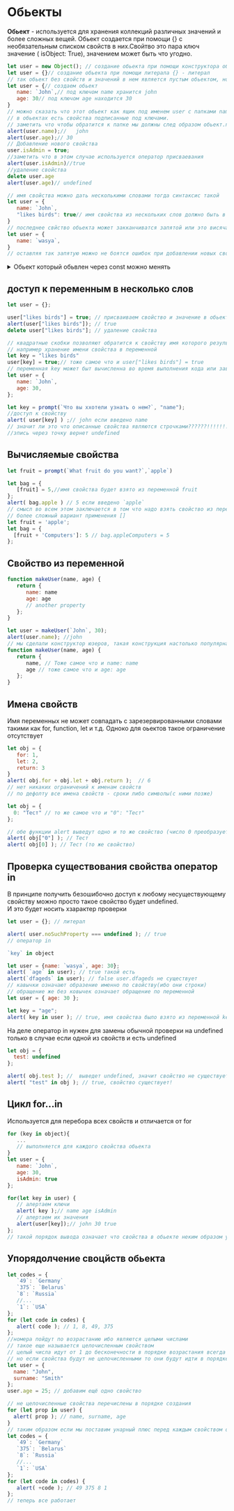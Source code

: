 # Обьекты
**Обьект** - используется для хранения коллекций различных значений и более сложных вещей. 
Обьект создается при помощи {} с необязательным списком свойств в них.Свойтво это пара ключ значение ( isObject: True), значением может быть что угодно.
```javascript
let user = new Object(); // создание обьекта при помощи конструктора обьекта
let user = {}// создание обьекта при помощи литерала {} - литерал
// так обьект без свойств и значений в нем является пустым обьектом, но обьектом
let user = {// создаем обьект
   name: `John`,// под ключом name хранится john
   age: 30// под ключом age находится 30
}
// можно сказать что этот обьект как ящик под именем user с папками name и age в ней.
// в обьектах есть свойства подписанные под ключами.
// заметить что чтобы обратится к папке мы должны след образом обьект.папка
alert(user.name);//   john
alert(user.age);// 30
// Добавление нового свойства
user.isAdmin = true;
//заметить что в этом случае используется оператор присваевания
alert(user.isAdmin)//true
//удаление свойства
delete user.age
alert(user.age)// undefined

// имя свойства можно дать несколькими словами тогда синтаксис такой
let user = {
   name: `John`,
   "likes birds": true// имя свойства из нескольких слов должно быть в кавычках
}
// последнее свйство обьекта может закканчиватся запятой или это висячая запятая
let user = {
   name: `wasya`,
}
// оставляя так запятую можно не боятся ошибок при добавлении новых свойств.
```
<details><summary>Обьект который обьвлен через const можно менять</summary>  

```javascript
const user = {
   name: `wasya`
};
user.name = `Petya`
alert(user.name)// Petya
// так происходит из за того что const запрещает менять саму переменную а не ее содержимое 
```
</details>  

## доступ к переменным в несколько слов
```javascript
let user = {};

user["likes birds"] = true; // присваиваем свойство и значение в обьект
alert(user["likes birds"]); // true
delete user["likes birds"]; // удаление свойства

// квадратные скобки позволяют обратится к свойству имя которого результат выражения
// например хранение имени свойства в переменной
let key = "likes birds"
user[key] = true;// тоже самое что и user["likes birds"] = true  
// переменная key может быт вычисленна во время выполнения кода или зависеть от какого либо ввода из вне
let user = {
   name: `John`,
   age: 30,
};

let key = prompt(`Что вы ххотели узнать о нем?`, "name");
//доступ к свойству 
alert( user[key] ) ;// john если введено name 
// значит ли это что описанные свойства являются строчками??????!!!!!!!!!!!!!!!!!!!!!!!!!!!!!!!!!!!!!!!!!!!!!!!!!!!!
//зпись через точку вернет undefined  
```
## Вычисляемые свойства
```javascript
let fruit = prompt(`What fruit do you want?`,`apple`)

let bag = {
   [fruit] = 5,//имя свойства будет взято из переменной fruit
};
alert( bag.apple ) // 5 если введено `apple`
// смысл во всем этом заключается в том что надо взять свойство из переменной которая вычисляется в процессе
// более сложный вариант применения []
let fruit = 'apple';
let bag = {
  [fruit + 'Computers']: 5 // bag.appleComputers = 5
};
```
## Свойство из переменной
```javascript
function makeUser(name, age) {
   return {
      name: name
      age: age
      // another property
   };
}

let user = makeUser(`John`, 30);
alert(user.name); //john
// мы сделали конструктор юзеров, такая конструкция настолько популярна что существует в на много упрощенных формах
function makeUser(name, age) {
   return {
      name, // Тоже самое что и name: name
      age // тоже самое что и age: age
   };
}
```  
## Имена свойств
Имя переменных не может совпадать с зарезервированными словами такими как for, function, let  и т.д.
Одноко для оьектов такое ограничение отсутствует
```javascript
let obj = {
   for: 1,
   let: 2,
   return: 3
}
alert( obj.for + obj.let + obj.return );  // 6
// нет никаких ограничений к именам свойств
// по дефолту все имена свойств - сроки либо символы(с ними позже)

let obj = {
  0: "Тест" // то же самое что и "0": "Тест"
};

// обе функции alert выведут одно и то же свойство (число 0 преобразуется в строку "0")
alert( obj["0"] ); // Тест
alert( obj[0] ); // Тест (то же свойство)
```  
## Проверка существования свойства оператор in
В принципе получить безошибочно доступ к любому несуществующему свойству можно просто такое свойство будет undefined.  
И это будет носить хзарактер проверки
```javascript
let user = {}; // литерал

alert( user.noSuchProperty === undefined ); // true 
// оператор in

`key` in object

let user = {name: `wasya`, age: 30};
alert( `age` in user); // true такой есть
alert(`dfageds` in user); // false user.dfageds не существует
// кавычки означают образение именно по свойству(ибо они строки)
// обращение же без ковычек означает обращение по переменной
let user = { age: 30 };

let key = "age";
alert( key in user ); // true, имя свойства было взято из переменной key
```  
На деле оператор in нужен для замены обычной проверки на undefined только в случае если одной из свойств и есть undefined  

```javascript
let obj = {
  test: undefined
};

alert( obj.test ); //  выведет undefined, значит свойство не существует?
alert( "test" in obj ); // true, свойство существует!
```  
## Цикл for...in
Используется для перебора всех свойств и отличается от for
```javascript
for (key in object){
   ...
   // выполняется для каждого свойства обьекта
}
let user = {
   name: `John`,
   age: 30,
   isAdmin: true
};

for(let key in user) {
   // алертаем ключи
   alert( key );// name age isAdmin
   // алертаем их значения
   alert(user[key]);// john 30 true
};
// такой порядок вывода означает что свойства в обьекте неким образом упорядочены об этом нижу
```
## Упорядолчение своцйств обьекта
```javascript
let codes = {
   `49`: `Germany`
   `375`: `Belarus`
   `8`: `Russia`
   //...
   `1`: `USA`
};
for (let code in codes) {
   alert( code ); // 1, 8, 49, 375
};
//номера пойдут по возрастанию ибо являются целыми числами 
// такое еще называется целочисленным свойством 
// целый числа идут от 1 до бесконечности в порядке возрастания всегда
// но если свойства будут не целочисленными то они будут идти в порядке создания
let user = {
  name: "John",
  surname: "Smith"
};
user.age = 25; // добавим ещё одно свойство

// не целочисленные свойства перечислены в порядке создания
for (let prop in user) {
  alert( prop ); // name, surname, age
}
// таким образом если мы поставим унарный плюс перед каждым свойством они не будут целочисленными ибо "375" не тоже самое что и "+375"
let codes = {
   `49`: `Germany`
   `375`: `Belarus`
   `8`: `Russia`
   //...
   `1`: `USA`
};
for (let code in codes) {
   alert( +code ); // 49 375 8 1
};
// теперь все работает
```

